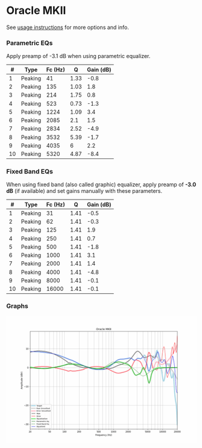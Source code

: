 # Oracle MKII
See [usage instructions](https://github.com/jaakkopasanen/AutoEq#usage) for more options and info.

### Parametric EQs
Apply preamp of -3.1 dB when using parametric equalizer.

|   # | Type    |   Fc (Hz) |    Q |   Gain (dB) |
|-----|---------|-----------|------|-------------|
|   1 | Peaking |        41 | 1.33 |        -0.8 |
|   2 | Peaking |       135 | 1.03 |         1.8 |
|   3 | Peaking |       214 | 1.75 |         0.8 |
|   4 | Peaking |       523 | 0.73 |        -1.3 |
|   5 | Peaking |      1224 | 1.09 |         3.4 |
|   6 | Peaking |      2085 | 2.1  |         1.5 |
|   7 | Peaking |      2834 | 2.52 |        -4.9 |
|   8 | Peaking |      3532 | 5.39 |        -1.7 |
|   9 | Peaking |      4035 | 6    |         2.2 |
|  10 | Peaking |      5320 | 4.87 |        -8.4 |

### Fixed Band EQs
When using fixed band (also called graphic) equalizer, apply preamp of **-3.0 dB** (if available) and set gains manually with these parameters.

|   # | Type    |   Fc (Hz) |    Q |   Gain (dB) |
|-----|---------|-----------|------|-------------|
|   1 | Peaking |        31 | 1.41 |        -0.5 |
|   2 | Peaking |        62 | 1.41 |        -0.3 |
|   3 | Peaking |       125 | 1.41 |         1.9 |
|   4 | Peaking |       250 | 1.41 |         0.7 |
|   5 | Peaking |       500 | 1.41 |        -1.8 |
|   6 | Peaking |      1000 | 1.41 |         3.1 |
|   7 | Peaking |      2000 | 1.41 |         1.4 |
|   8 | Peaking |      4000 | 1.41 |        -4.8 |
|   9 | Peaking |      8000 | 1.41 |        -0.1 |
|  10 | Peaking |     16000 | 1.41 |        -0.1 |

### Graphs
![](./Oracle%20MKII.png)
